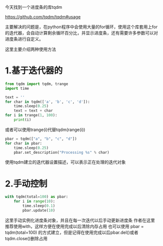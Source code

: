 今天找到一个进度条的库tqdm

https://github.com/tqdm/tqdm#usage

主要解决的问题是，在python程序中会使用大量的for循环，使用这个库套用上for的迭代器，会自动计算剩余循环百分比，并显示进度条，还有需要许多参数可以对进度条进行自定义。

这里主要介绍两种使用方法

 # 1.基于迭代器的
```python
from tqdm import tqdm, trange
import time

text = ''
for char in tqdm(['a', 'b', 'c', 'd']):
	time.sleep(0.25)
	text = text + char
for i in trange(1, 100):
    print(i)
```
或者可以使用trange(i)代替tqdm(range(i))
```python
pbar = tqdm(["a", "b", "c", "d"])
for char in pbar:
    time.sleep(0.25)
    pbar.set_description("Processing %s" % char)
```
使用tqdm建立的迭代器设置描述，可以表示正在处理的迭代对象

# 2.手动控制
```python
with tqdm(total=100) as pbar:
	for i in range(10):
		time.sleep(0.1)
		pbar.update(10)
```
这里手动实例化进度条对象，并且在每一次迭代以后手动更新进度条
作者在这里推荐使用with，这样方便在使用完成以后清除内存占用
也可以使用 pbar = tqdm(total=100) 的方式建立，但是记得在使用完成以后pbar.del()或者tqdm.close()删除占用
